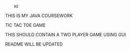         HI

THIS IS MY JAVA COURSEWORK

TIC TAC TOE GAME


THIS SHOULD CONTAIN A TWO PLAYER GAME USING GUI


README WILL BE UPDATED
